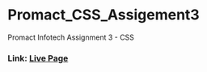 # Promact_CSS_Assigement3
Promact Infotech Assignment 3 - CSS

###  Link: [Live Page](https://jayminvalaki.me/Promact_CSS_Assigement3/)
